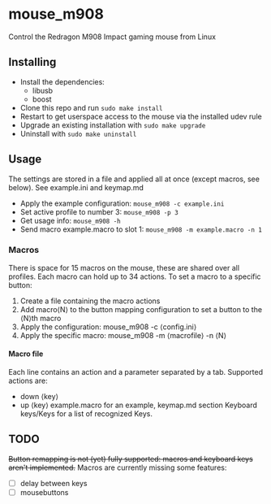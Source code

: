 # mouse_m908
Control the Redragon M908 Impact gaming mouse from Linux

## Installing
- Install the dependencies:
  - libusb
  - boost
- Clone this repo and run
``
sudo make install
``
- Restart to get userspace access to the mouse via the installed udev rule
- Upgrade an existing installation with
``
sudo make upgrade
``
- Uninstall with
``
sudo make uninstall
``

## Usage
The settings are stored in a file and applied all at once (except macros, see below). See example.ini and keymap.md

- Apply the example configuration:
``
mouse_m908 -c example.ini
``
- Set active profile to number 3:
``
mouse_m908 -p 3
``
- Get usage info:
``
mouse_m908 -h
``
- Send macro example.macro to slot 1:
``
mouse_m908 -m example.macro -n 1
``

### Macros

There is space for 15 macros on the mouse, these are shared over all profiles. Each macro can hold up to 34 actions. To set a macro to a specific button:
1. Create a file containing the macro actions
2. Add macro⟨N⟩ to the button mapping configuration to set a button to the ⟨N⟩th macro
3. Apply the configuration: mouse_m908 -c ⟨config.ini⟩
4. Apply the specific macro: mouse_m908 -m ⟨macrofile⟩ -n ⟨N⟩

#### Macro file
Each line contains an action and a parameter separated by a tab. Supported actions are:
- down	⟨key⟩
- up	⟨key⟩
example.macro for an example, keymap.md section Keyboard keys/Keys for a list of recognized Keys.

## TODO
~~Button remapping is not (yet) fully supported: macros and keyboard keys aren't implemented.~~ Macros are currently missing some features:
- [ ] delay between keys
- [ ] mousebuttons
